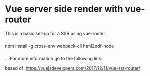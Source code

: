 # Vue server side render with vue-router 

This is a basic set-up for a SSR using vue-router.


###
npm install -g cross-env webpack-cli html2pdf-node
###
...
For more information go to the following link:

based of :https://vuejsdevelopers.com/2017/12/11/vue-ssr-router/
